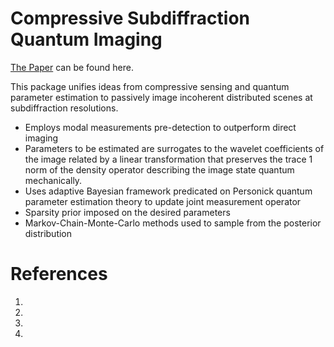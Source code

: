 # Compressive Subdiffraction Quantum Imaging

[The Paper](https://www.overleaf.com/read/pffyxrhkqvfw) can be found here.


This package unifies ideas from compressive sensing and quantum parameter estimation to passively image incoherent distributed scenes at subdiffraction resolutions.


- Employs modal measurements pre-detection to outperform direct imaging
- Parameters to be estimated are surrogates to the wavelet coefficients of the image related by a linear transformation that preserves the trace 1 norm of the density operator describing the image state quantum mechanically.
- Uses adaptive Bayesian framework predicated on Personick quantum parameter estimation theory to update joint measurement operator
- Sparsity prior imposed on the desired parameters
- Markov-Chain-Monte-Carlo methods used to sample from the posterior distribution


# References
1)
2)
3)
4)
